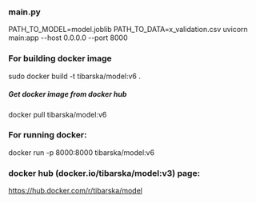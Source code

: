 ### main.py
PATH_TO_MODEL=model.joblib PATH_TO_DATA=x_validation.csv uvicorn main:app --host 0.0.0.0 --port 8000
### For building docker image
sudo docker build -t tibarska/model:v6 .
##### Get docker image from docker hub
docker pull tibarska/model:v6
### For running docker:
docker run -p 8000:8000 tibarska/model:v6
### docker hub (docker.io/tibarska/model:v3) page:
https://hub.docker.com/r/tibarska/model
